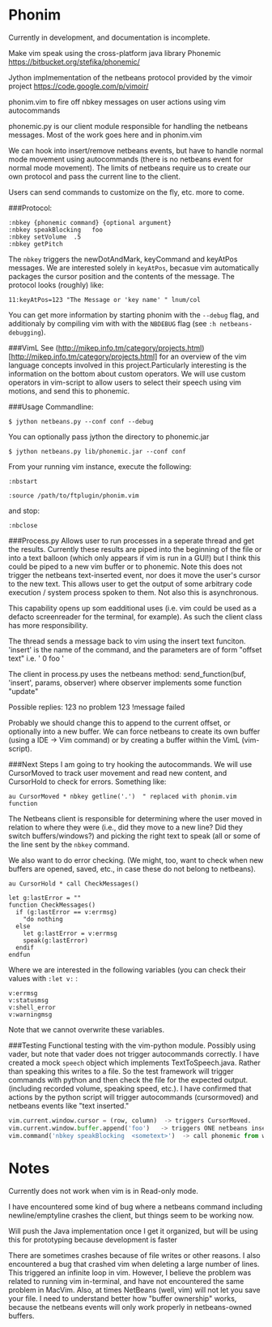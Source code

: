 Phonim
=======

Currently in development, and documentation is incomplete.

Make vim speak using the cross-platform java library Phonemic https://bitbucket.org/stefika/phonemic/

Jython implmementation of the netbeans protocol provided by the vimoir project https://code.google.com/p/vimoir/

phonim.vim to fire off nbkey messages on user actions using vim autocommands

phonemic.py is our client module responsible for handling the netbeans messages. Most of the work goes here and in phonim.vim

We can hook into insert/remove netbeans events, but have to handle normal mode movement using autocommands (there is no netbeans event for normal mode movement). The limits of netbeans require us to create our own protocol and pass the current line to the client.

Users can send commands to customize on the fly, etc. more to come. 

###Protocol:

```vim
:nbkey {phonemic command} {optional argument}  
:nbkey speakBlocking   foo 
:nbkey setVolume  .5 
:nbkey getPitch 
```

The `nbkey` triggers the newDotAndMark, keyCommand and keyAtPos messages. We are interested solely in `keyAtPos`, becasue vim automatically packages the cursor position and the contents of the message. The protocol looks (roughly) like:


```
11:keyAtPos=123 "The Message or 'key name' " lnum/col
```

You can get more information by starting phonim with the `--debug` flag, and additionaly by compiling vim with with the `NBDEBUG` flag (see `:h netbeans-debugging`).




###VimL
See (http://mikep.info.tm/category/projects.html)[http://mikep.info.tm/category/projects.html] for an overview of the vim language concepts involved in this project.Particularly interesting is the information on the bottom about custom operators.
We will use custom operators in vim-script to allow users to select their speech using vim motions, and send this to phonemic.

###Usage
Commandline:

`$ jython netbeans.py --conf conf --debug`

You can optionally pass jython the directory to phonemic.jar

`$ jython netbeans.py lib/phonemic.jar --conf conf`

From your running vim instance, execute the following:

`:nbstart`

`:source /path/to/ftplugin/phonim.vim`

and stop:

`:nbclose`

###Process.py
Allows user to run processes in a seperate thread and get the results. Currently these results are piped into the beginning of the file or into a text balloon (which only appears if vim is run in a GUI!) but I think this could be piped to a new vim buffer or to phonemic. Note this does not trigger the netbeans text-inserted event, nor does it move the user's cursor to the new text. This allows user to get the output of some arbitrary code execution / system process spoken to them. Not also this is asynchronous.
                                                                
This capability opens up som eadditional uses (i.e. vim could be used as a defacto screenreader for the terminal, for example). As such the client class has more responsibility.  

The thread sends a message back to vim using the insert text funciton. 'insert' is the name of the command, and the parameters are of form   "offset<int> <space> text<string>" i.e. ' 0 foo '

The client in process.py uses the netbeans method: send_function(buf, 'insert', params, observer)
where observer implements some function "update"

Possible replies:
123             no problem
123 !message    failed

Probably we should change this to append to the current offset, or optionally into a new buffer. We can force netbeans to create its own buffer (using a IDE -> Vim command) or by creating a buffer within the VimL (vim-script).

###Next Steps
I am going to try hooking the autocommands. We will use CursorMoved to track user movement and read new content, and CursorHold to check for errors. Something like:

```vim
au CursorMoved * nbkey getline('.')  " replaced with phonim.vim function
```

The Netbeans client is responsible for determining where the user moved in relation to where they were (i.e., did they move to a new line? Did they switch buffers/windows?) and picking the right text to speak (all or some of the line sent by the `nbkey` command. 

We also want to do error checking. (We might, too, want to check when new buffers are opened, saved, etc., in case these do not belong to netbeans). 

```vim
au CursorHold * call CheckMessages()
```

```vim
let g:lastError = ""
function CheckMessages() 
  if (g:lastError == v:errmsg)
    "do nothing
  else 
    let g:lastError = v:errmsg
    speak(g:lastError)
  endif
endfun
```  
Where we are interested in the following variables (you can check their values with `:let v:` : 
```vim
v:errmsg
v:statusmsg
v:shell_error
v:warningmsg
```
Note that we cannot overwrite these variables. 


###Testing
Functional testing with the vim-python module. Possibly using vader, but note that vader does not trigger autocommands correctly. I have created a mock `speech` object which implements TextToSpeech.java. Rather than speaking this writes to a file. So the test framework will trigger commands with python and then check the file for the expected output. (including recorded volume, speaking speed, etc.). I have confirmed that actions by the python script will trigger autocommands (cursormoved) and netbeans events like "text inserted." 

```python
vim.current.window.cursor = (row, column)  -> triggers CursorMoved.
vim.current.window.buffer.append('foo')   -> triggers ONE netbeans insert event, and possibly a second "empty byte" or "end-of-line" insert event.
vim.command('nbkey speakBlocking  <sometext>')  -> call phonemic from within python
```

Notes
=====

Currently does not work when vim is in Read-only mode.

I have encountered some kind of bug where a netbeans command including newline/emptyline crashes the client, but things seem to be working now.

Will push the Java implementation once I get it organized, but will be using this for prototyping because development is faster

There are sometimes crashes because of file writes or other reasons. I also encountered a bug that crashed vim when deleting a large number of lines. This triggered an infinite loop in vim. However, I believe the problem was related to running vim in-terminal, and have not encountered the same problem in MacVim. Also, at times NetBeans (well, vim) will not let you save your file. I need to understand better how "buffer ownership" works, because the netbeans events will only work properly in netbeans-owned buffers.  
